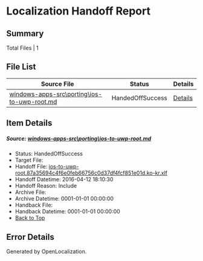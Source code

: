 # <a name='report-top'></a> Localization Handoff Report

## Summary
 Total Files | 1

## File List
 Source File | Status | Details 
 ----------- | ------ | ------- 
 [windows-apps-src\porting\ios-to-uwp-root.md](https://github.com/Microsoft/windows-apps/blob/ea0dd7891441fa82025655460565f464af44958f/windows-apps-src/porting/ios-to-uwp-root.md) | HandedOffSuccess | [Details](#a46f8c17bf494a54bbfcb1d4f0a06ebcf2b3b3c23340)

## Item Details
##### <a name='a46f8c17bf494a54bbfcb1d4f0a06ebcf2b3b3c23340'></a> Source: [windows-apps-src\porting\ios-to-uwp-root.md](https://github.com/Microsoft/windows-apps/blob/ea0dd7891441fa82025655460565f464af44958f/windows-apps-src/porting/ios-to-uwp-root.md)
* Status: HandedOffSuccess
* Target File: 
* Handoff File: [ios-to-uwp-root.87a35694c4f6e0feb66756c0d37df4fcf851e01d.ko-kr.xlf](https://github.com/Microsoft/WDG.handoff/blob/ce5b19ddf5ddad29e90bf36fe44eb0351cf4ed1c/ol-handoff/Microsoft/windows-apps.ko-kr/master/ios-to-uwp-root.87a35694c4f6e0feb66756c0d37df4fcf851e01d.ko-kr.xlf)
* Handoff Datetime: 2016-04-12 18:10:30
* Handoff Reason: Include
* Archive File: 
* Archive Datetime: 0001-01-01 00:00:00
* Handback File: 
* Handback Datetime: 0001-01-01 00:00:00
* [Back to Top](#report-top)


## Error Details

Generated by OpenLocalization.

